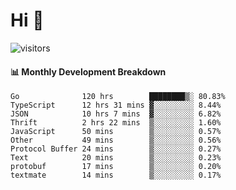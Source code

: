 # Hi 👋
 
![visitors](https://visitor-badge.glitch.me/badge?page_id=sorcererxw.sorcererx)

#### 📊 Monthly Development Breakdown

<!--START_SECTION:waka-->
```text
Go              120 hrs        ████████▒░ 80.83%
TypeScript      12 hrs 31 mins ▓░░░░░░░░░ 8.44%
JSON            10 hrs 7 mins  ▓░░░░░░░░░ 6.82%
Thrift          2 hrs 22 mins  ▒░░░░░░░░░ 1.60%
JavaScript      50 mins        ▒░░░░░░░░░ 0.57%
Other           49 mins        ▒░░░░░░░░░ 0.56%
Protocol Buffer 24 mins        ▒░░░░░░░░░ 0.27%
Text            20 mins        ▒░░░░░░░░░ 0.23%
protobuf        17 mins        ▒░░░░░░░░░ 0.20%
textmate        14 mins        ▒░░░░░░░░░ 0.17%
```
<!--END_SECTION:waka-->
